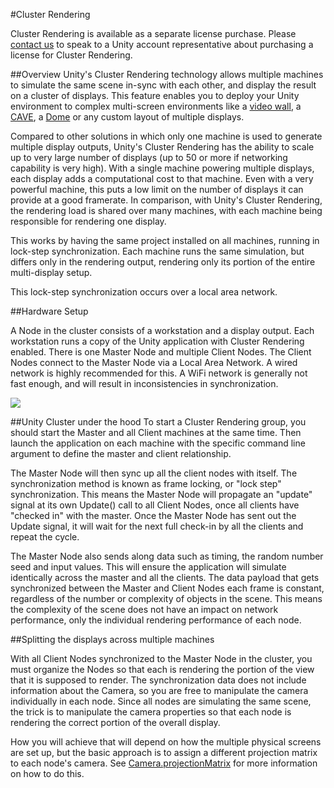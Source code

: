 #Cluster Rendering

Cluster Rendering is available as a separate license purchase. Please [contact us](https://store.unity.com/contact?type=sales) to speak to a Unity account representative about purchasing a license for Cluster Rendering.

##Overview
Unity's Cluster Rendering technology allows multiple machines to simulate the same scene in-sync with each other, and display the result on a cluster of displays. This feature enables you to deploy your Unity environment to complex multi-screen environments like a [video wall](https://en.wikipedia.org/wiki/Video_wall), a [CAVE](https://en.wikipedia.org/wiki/Cave_automatic_virtual_environment), a [Dome](https://en.wikipedia.org/wiki/Fulldome) or any custom layout of multiple displays.

Compared to other solutions in which only one machine is used to generate multiple display outputs, Unity's Cluster Rendering has the ability to scale up to very large number of displays (up to 50 or more if networking capability is very high). With a single machine powering multiple displays, each display adds a computational cost to that machine. Even with a very powerful machine, this puts a low limit on the number of displays it can provide at a good framerate. In comparison, with Unity's Cluster Rendering, the rendering load is shared over many machines, with each machine being responsible for rendering one display.

This works by having the same project installed on all machines, running in lock-step synchronization. Each machine runs the same simulation, but differs only in the rendering output, rendering only its portion of the entire multi-display setup.

This lock-step synchronization occurs over a local area network. 

##Hardware Setup

A Node in the cluster consists of a workstation and a display output. Each workstation runs a copy of the Unity application with Cluster Rendering enabled. There is one Master Node and multiple Client Nodes. The Client Nodes connect to the Master Node via a Local Area Network. A wired network is highly recommended for this. A WiFi network is generally not fast enough, and will result in inconsistencies in synchronization.

![](../uploads/Main/ClusterRenderingDiagram.png)

##Unity Cluster under the hood
To start a Cluster Rendering group, you should start the Master and all Client machines at the same time. Then launch the application on each machine with the specific command line argument to define the master and client relationship. 

The Master Node will then sync up all the client nodes with itself. The synchronization method is known as frame locking, or "lock step" synchronization. This means the Master Node will propagate an "update" signal at its own Update() call to all Client Nodes, once all clients have "checked in" with the master. Once the Master Node has sent out the Update signal, it will wait for the next full check-in by all the clients and repeat the cycle.

The Master Node also sends along data such as timing, the random number seed and input values. This will ensure the application will simulate identically across the master and all the clients. The data payload that gets synchronized between the Master and Client Nodes each frame is constant, regardless of the number or complexity of objects in the scene. This means the complexity of the scene does not have an impact on network performance, only the individual rendering performance of each node.

##Splitting the displays across multiple machines

With all Client Nodes synchronized to the Master Node in the cluster, you must organize the Nodes so that each is rendering the portion of the view that it is supposed to render. The synchronization data does not include information about the Camera, so you are free to manipulate the camera individually in each node. Since all nodes are simulating the same scene, the trick is to manipulate the camera properties so that each node is rendering the correct portion of the overall display.

How you will achieve that will depend on how the multiple physical screens are set up, but the basic approach is to assign a different projection matrix to each node's camera. See [Camera.projectionMatrix](ScriptRef:Camera-projectionMatrix) for more information on how to do this. 


